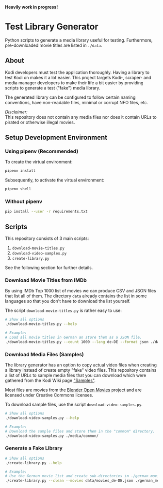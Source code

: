 **Heavily work in progress!**

# Test Library Generator

Python scripts to generate a media library useful for testing.
Furthermore, pre-downloaded movie titles are listed in `./data`.

## About

Kodi developers must test the application thoroughly.  Having a library to test
Kodi on makes it a lot easier.  This project targets Kodi-, scraper- and media
manager developers to make their life a bit easier by providing scripts to
generate a test ("fake") media library.

The generated library can be configured to follow certain naming conventions,
have non-readable files, minimal or corrupt NFO files, etc.

*Disclaimer:*  
This repository does not contain any media files nor does it contain URLs to
pirated or otherwise illegal movies.

## Setup Development Environment

### Using pipenv (Recommended)
To create the virtual environment:
```sh
pipenv install
```

Subsequently, to activate the virtual environment:
```sh
pipenv shell
```

### Without pipenv
```sh
pip install --user -r requirements.txt
```

## Scripts

This repository consists of 3 main scripts:

 1. `download-movie-titles.py`
 2. `download-video-samples.py`
 3. `create-library.py`

See the following section for further details.

### Download Movie Titles from IMDb

By using IMDb Top 1000 list of movies we can produce CSV and JSON files that
list all of them. The directory `data` already contains the list in some
languages so that you don't have to download the list yourself.

The script `download-movie-titles.py` is rather easy to use:

```sh
# Show all options
./download-movie-titles.py --help

# Example:
# Load all movie titles in German an store them as a JSON file.
./download-movie-titles.py --count 1000 --lang de-DE --format json ./data/movies.json
```

### Download Media Files (Samples)

The library generator has an option to copy actual video files when creating a
library instead of create empty "fake" video files.  This repository contains a
list of URLs to sample media files that you can download which were gathered
from the Kodi Wiki page ["Samples"][wiki_samples].

Most files are movies from the [Blender Open Movies][blender] project and are
licensed under Creative Commons licenses.

To download sample files, use the script `download-video-samples.py`.

```sh
# Show all options
./download-video-samples.py --help

# Example:
# Download the sample files and store them in the "common" directory.
./download-video-samples.py ./media/common/
```

### Generate a Fake Library

```sh
# Show all options
./create-library.py --help

# Example:
# Use the German movie list and create sub-directories in ./german_movies
./create-library.py --clean --movies data/movies_de-DE.json ./german_movies
```

[wiki_samples]: https://kodi.wiki/view/Samples
[blender]: https://www.blender.org/about/projects/
